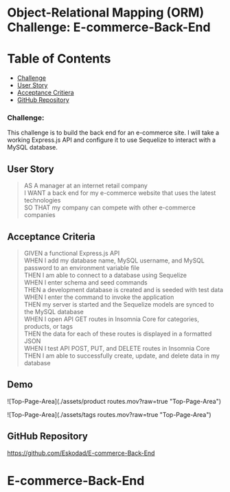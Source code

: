 # Object-Relational Mapping (ORM) Challenge: E-commerce-Back-End


# Table of Contents

- [Challenge](#challenge)
- [User Story](#user-story)
- [Acceptance Critiera](#acceptance-criteria)
- [GitHub Repository](#github-repository)

### Challenge:

This challenge is to build the back end for an e-commerce site. I will take a working Express.js API and configure it to use Sequelize to interact with a MySQL database.

## User Story

> AS A manager at an internet retail company\
> I WANT a back end for my e-commerce website that uses the latest technologies\
> SO THAT my company can compete with other e-commerce companies

## Acceptance Criteria

> GIVEN a functional Express.js API\
> WHEN I add my database name, MySQL username, and MySQL password to an environment variable file\
> THEN I am able to connect to a database using Sequelize\
> WHEN I enter schema and seed commands\
> THEN a development database is created and is seeded with test data\
> WHEN I enter the command to invoke the application\
> THEN my server is started and the Sequelize models are synced to the MySQL database\
> WHEN I open API GET routes in Insomnia Core for categories, products, or tags\
> THEN the data for each of these routes is displayed in a formatted JSON\
> WHEN I test API POST, PUT, and DELETE routes in Insomnia Core\
> THEN I am able to successfully create, update, and delete data in my database

## Demo

![Top-Page-Area](./assets/product routes.mov?raw=true "Top-Page-Area")

![Top-Page-Area](./assets/tags routes.mov?raw=true "Top-Page-Area")

## GitHub Repository

https://github.com/Eskodad/E-commerce-Back-End

# E-commerce-Back-End
